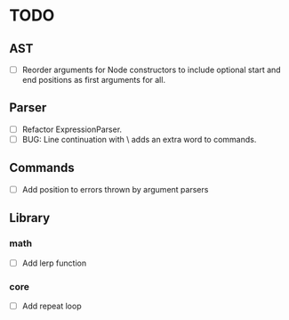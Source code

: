 TODO
====

AST
---
 - [ ] Reorder arguments for Node constructors to include optional start and end positions as first arguments for all.

Parser
------
 - [ ] Refactor ExpressionParser.
 - [ ] BUG: Line continuation with \ adds an extra word to commands.

Commands
--------
 - [ ] Add position to errors thrown by argument parsers

Library
-------
### math
 - [ ] Add lerp function

### core
 - [ ] Add repeat loop
